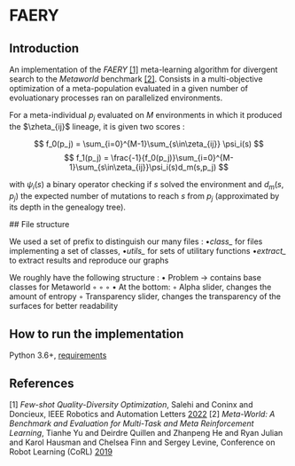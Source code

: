 # FAERY

## Introduction

An implementation of the *FAERY* [[1]](#1) meta-learning algorithm for divergent search to the *Metaworld* benchmark [[2]](#2). Consists in a multi-objective optimization of a meta-population evaluated in a given number of evoluationary processes ran on parallelized environments.

For a meta-individual $p_j$ evaluated on $M$ environments in which it produced the $\zheta_{ij}$ lineage, it is given two scores :

$$
f_0(p_j) = \sum_{i=0}^{M-1}\sum_{s\in\zeta_{ij}} \psi_i(s)
$$
$$
f_1(p_j) = \frac{-1}{f_0(p_j)}\sum_{i=0}^{M-1}\sum_{s\in\zeta_{ij}}\psi_i(s)d_m(s,p_j)
$$

with $\psi_i(s)$ a binary operator checking if $s$ solved the environment and $d_m(s, p_j)$ the expected number of mutations to reach $s$ from $p_j$ (approximated by its depth in the genealogy tree).

## File structure

We used a set of prefix to distinguish our many files :
    •*class_* for files implementing a set of classes,
    •*utils_* for sets of utilitary functions
    •*extract_* to extract results and reproduce our graphs

We roughly have the following structure :
    • Problem -> contains base classes for Metaworld
        ◦ 
        ◦ 
        ◦ 
    • At the bottom: 
        ◦ Alpha slider, changes the amount of entropy
        ◦ Transparency slider, changes the transparency of the surfaces for better readability

## How to run the implementation

Python 3.6+, [requirements](./requirements.txt)


## References
<a id="1">[1]</a> 
*Few-shot Quality-Diversity Optimization*, Salehi and Coninx and Doncieux, IEEE Robotics and Automation Letters [2022](https://ieeexplore.ieee.org/abstract/document/9705622)
<a id="1">[2]</a> 
*Meta-World: A Benchmark and Evaluation for Multi-Task and Meta Reinforcement Learning*, Tianhe Yu and Deirdre Quillen and Zhanpeng He and Ryan Julian and Karol Hausman and Chelsea Finn and Sergey Levine, Conference on Robot Learning (CoRL) [2019](https://arxiv.org/abs/1910.10897)